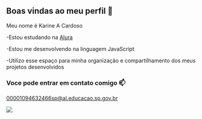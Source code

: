 ## Boas vindas ao meu perfil 🖤

Meu nome é Karine A Cardoso 

-Estou estudando na [Alura](https:www.alura.com)

-Estou me desenvolvendo na linguagem JavaScript

-Utilizo esse espaço para minha organização e compartilhamento dos meus projetos desenvolvidos 

### Voce pode entrar em contato comigo 📫

00001094632466sp@al.educacao.sp.gov.br

![](https://media1.tenor.com/m/V92s2BPPdzgAAAAC/beautiful-bmo.gif)
